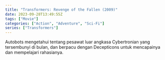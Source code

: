 ```yaml
---
title: "Transformers: Revenge of the Fallen (2009)"
date: 2023-09-28T13:49:55Z
tags: ["Movie"]
categories: ["Action", "Adventure", "Sci-Fi"]
series: ["Transformers"]
---
```


Autobots mengetahui tentang pesawat luar angkasa Cybertronian yang tersembunyi di bulan, dan berpacu dengan Decepticons untuk mencapainya dan mempelajari rahasianya.

  <mux-player stream-type="on-demand"
  src="https://kp3d-my.sharepoint.com/personal/ryoo_kp3d_onmicrosoft_com/_layouts/15/download.aspx?share=EWWY6LVlV-RLlh0Ptt50FVgBLP9SQV8AKOKu14e9UVAh3g" metadata-video-title="Transformers: Revenge of the Fallen (2009)" prefer-playback="mse" controls>
  </mux-player>
  
  
  <script src="https://cdn.jsdelivr.net/npm/@mux/mux-player"></script>
  
   <script id="8RVIk6MNh0100zyxOEN2mFw01AeT01sLZx00Z7ZDGMGVwXgM" type="application/ld+json">
 {
  "@context": "https://schema.org/",
  "@type": "VideoObject",
  "name": "Transformers: Revenge of the Fallen (2009)",
  "contentUrl": "https://stream.mux.com/2uTEj72DKqD02SBxre2kc6AeI00RtJaCkh6vxk8moiR02I.m3u8",
  "thumbnailUrl": "https://www.themoviedb.org/t/p/original/gjv8ck2lq11BJAnNW8zVcfo3dNS.jpg?width=314&fit_mode=preserve&time=25",
  "uploadDate": "2023-09-28T13:49:55Z",
}

</script>